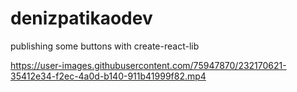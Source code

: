 # denizpatikaodev
publishing some buttons with create-react-lib


https://user-images.githubusercontent.com/75947870/232170621-35412e34-f2ec-4a0d-b140-911b41999f82.mp4

